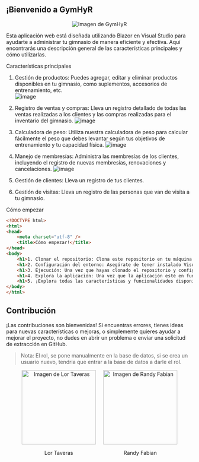 
## ¡Bienvenido a GymHyR

<div align="center">
  <img src="https://github.com/HenzoWTF/GymHyR/assets/75818301/97747d68-c64c-4b5d-8e81-b4ec771f353c" alt="Imagen de GymHyR">
</div>

Esta aplicación web está diseñada utilizando Blazor en Visual Studio para ayudarte a administrar tu gimnasio de manera eficiente y efectiva. Aquí encontrarás una descripción general de las características principales y cómo utilizarlas.

Características principales
1. Gestión de productos: Puedes agregar, editar y eliminar productos disponibles en tu gimnasio, como suplementos, accesorios de entrenamiento, etc.   
![image](https://github.com/HenzoWTF/GymHyR/assets/75818301/f44b515d-4959-4415-814f-41d32f0cca1f)

2. Registro de ventas y compras: Lleva un registro detallado de todas las ventas realizadas a los clientes y las compras realizadas para el inventario del gimnasio.
![image](https://github.com/HenzoWTF/GymHyR/assets/75818301/a217351b-f8ca-4d23-8208-835209a421e1)

3. Calculadora de peso: Utiliza nuestra calculadora de peso para calcular fácilmente el peso que debes levantar según tus objetivos de entrenamiento y tu capacidad física.
![image](https://github.com/HenzoWTF/GymHyR/assets/75818301/5fd52524-582f-470b-8bbe-293f6263f163)

4. Manejo de membresías: Administra las membresías de los clientes, incluyendo el registro de nuevas membresías, renovaciones y cancelaciones.
![image](https://github.com/HenzoWTF/GymHyR/assets/75818301/bbbd6079-85dd-41f7-bbb2-b9579b22de07)

5. Gestión de clientes: Lleva un registro de tus clientes.

6. Gestión de visitas: Lleva un registro de las personas que van de visita a tu gimnasio.

Cómo empezar
```html
<!DOCTYPE html>
<html>
<head>
    <meta charset="utf-8" />
    <title>Cómo empezar!</title>
</head>
<body>
    <h1>1. Clonar el repositorio: Clona este repositorio en tu máquina local desde Visual Studio.</h1>
    <h1>2. Configuración del entorno: Asegúrate de tener instalado Visual Studio con soporte para Blazor.</h1>
    <h1>3. Ejecución: Una vez que hayas clonado el repositorio y configurado tu entorno, puedes ejecutar la aplicación directamente desde Visual Studio.</h1>
    <h1>4. Explora la aplicación: Una vez que la aplicación esté en funcionamiento, abre tu navegador web y navega a la URL proporcionada</h1>
    <h1>5. ¡Explora todas las características y funcionalidades disponibles! (<a href="http://www.gymhyr.somee.com/">http://www.gymhyr.somee.com/</a>).</h1>
</body>
</html>

```

## Contribución
¡Las contribuciones son bienvenidas! Si encuentras errores, tienes ideas para nuevas características o mejoras, o simplemente quieres ayudar a mejorar el proyecto, no dudes en abrir un problema o enviar una solicitud de extracción en GitHub.

>Nota:
> El rol, se pone manualmente en la base de datos, si se crea un usuario nuevo, tendria que entrar a la base de datos a darle el rol.

<div class= "row" style="display: flex; justify-content: center;">
    <div style="text-align: center; margin-right: 20px;">
        <img src="https://github.com/HenzoWTF/GymHyR/assets/75818301/421a0685-9ec4-481d-9622-07dda86e2dc9" alt="Imagen de Lor Taveras" style="width: 200px; height: 200px; object-fit: cover;">
        <p>Lor Taveras</p>
    </div>
    <div style="text-align: center;">
        <img src="https://github.com/HenzoWTF/GymHyR/assets/75818301/12218636-b596-4725-b418-e345cb07ae63" alt="Imagen de Randy Fabian" style="width: 200px; height: 200px; object-fit: cover;">
        <p>Randy Fabian</p>
    </div>
</div>
